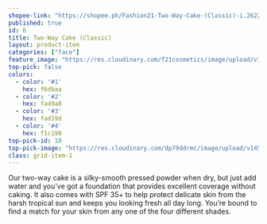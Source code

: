 ```yaml
---
shopee-link: "https://shopee.ph/Fashion21-Two-Way-Cake-(Classic)-i.26222223.826165473"
published: true
id: 6
title: Two-Way Cake (Classic)
layout: product-item
categories: ["face"]
feature_image: "https://res.cloudinary.com/f21cosmetics/image/upload/v1492507395/twc-classic.jpg"
top-pick: false
colors:
  - color: '#1'
    hex: f6dbaa
  - color: '#2'
    hex: fad9a8
  - color: '#3'
    hex: fad19d
  - color: '#4'
    hex: f1c190
top-pick-id: 10
top-pick-image: "https://res.cloudinary.com/dp79ddrmc/image/upload/v1456804125/top-pick/twoWayCakeClassic.jpg"
class: grid-item-1
---
```

Our two-way cake is a silky-smooth pressed powder when dry, but just add water and you’ve got a foundation that provides excellent coverage without caking. It also comes with SPF 35+ to help protect delicate skin from the harsh tropical sun and keeps you looking fresh all day long. You’re bound to find a match for your skin from any one of the four different shades.
